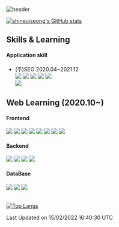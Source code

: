 ![header](https://capsule-render.vercel.app/api?type=waving&color=gradient&height=200&text=Shin_Euiseong&fontAlign=70&fontAlignY=40&animation=twinkling)


[![shineuiseong's GitHub stats](https://github-readme-stats.vercel.app/api?username=shineuiseong&count_private=true)](https://github.com/shineuiseong/github-readme-stats)

## Skills & Learning

<h4>Application skill</h4>

- (주)SEO 2020.04~2021.12
  <br/>
  <img src="https://img.shields.io/badge/-C%23-00599C?style=flat-square&logo=Csharp&logoColor=white"/>
  <img src="https://img.shields.io/badge/-C%23WPF-0A84FF?style=flat-square&logo=Csharp&logoColor=white"/>
  <img src="https://img.shields.io/badge/-java-339933?style=flat-square&logo=java&logoColor=white"/>
  <img src="https://img.shields.io/badge/-python-0A84FF?style=flat-square&logo=python&logoColor=white"/>
  <img src="https://img.shields.io/badge/MSSQL-4479A1?style=flat-square&logo=SQLServer&logoColor=white"/>
  <br>
  <img src="https://img.shields.io/badge/SQlite-4479A1?style=flat-square&logo=SQlite&logoColor=white"/>

## Web Learning (2020.10~)

<h4>Frontend</h4>
<div>
 <img src="https://img.shields.io/badge/HTML5-e74c3c?style=flat-square&logo=HTML5&logoColor=white"></img>
  <img src="https://img.shields.io/badge/CSS3-0A84FF?style=flat-square&logo=CSS3&logoColor=white"></img>
  <img src="https://img.shields.io/badge/SCSS-fd79a8?style=flat-square&logo=Sass&logoColor=white"/></a>
  <img src="https://img.shields.io/badge/styled%2Dcomponents-DB7093?style=flat-square&logo=styled%2Dcomponents&logoColor=white"/></a>

  <img src="https://img.shields.io/badge/JavaScript-F7DF1E?style=flat-square&logo=JavaScript&logoColor=white"/>
  <img src="https://img.shields.io/badge/-C%23-00599C?style=flat-square&logo=Csharp&logoColor=white"/>
  <img src="https://img.shields.io/badge/React-00BCF6?style=flat-square&logo=React&logoColor=white"></img>
<img src="https://img.shields.io/badge/Redux-764ABC?style=flat-square&logo=Redux&logoColor=white"/>&nbsp
</div>
<h4>Backend</h4>
<div>
  <img src="https://img.shields.io/badge/Node.js-339933?style=flat-square&logo=Node.js&logoColor=white"/>
   <img src="https://img.shields.io/badge/Express-6BD80B?style=flat-square&logo=Express&logoColor=ffffff"></img>
   <img src="https://img.shields.io/badge/aws-FF7328?style=flat-square&logo=amazonaws&logoColor=white"/>
   <img src="https://img.shields.io/badge/docker-1B72BE?style=flat-square&logo=docker&logoColor=white"/>
</div>


<h4>DataBase</h4>
<div>
  <img src="https://img.shields.io/badge/MySQL-4479A1?style=flat-square&logo=MySQL&logoColor=white"/>
  <img src="https://img.shields.io/badge/MongoDB-47A248?style=flat-square&logo=MongoDB&logoColor=white"/>
  <img src="https://img.shields.io/badge/Mongoose-FF0000?style=flat-square&logo=MongoDB&logoColor=white"/>

</div>

  
<br/>

[![Top Langs](https://github-readme-stats.vercel.app/api/top-langs/?username=shineuiseong&layout=compact)](https://github.com/shineuiseong/github-readme-stats)
<!--START_SECTION:waka-->

Last Updated on 15/02/2022 16:40:30 UTC

<!--END_SECTION:waka-->
